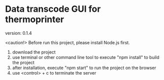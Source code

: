 # Data transcode GUI for thermoprinter

version: 0.1.4

<caution!> Before run this project, please install Node.js first.

1. download the project
2. use terminal or other command line tool to execute "npm install" to build the project
3. after installation, execute "npm start" to run the project on the browser
4. use \<control> + c to terminate the server
